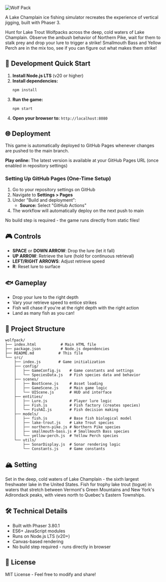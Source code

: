 ![Wolf Pack ](https://github.com/dirtybirdnj/wolfpack/blob/main/samples/snes-wolfpack.jpg?raw=true)

A Lake Champlain ice fishing simulator recreates the experience of vertical jigging, built with Phaser 3. 

Hunt for Lake Trout Wolfpacks across the deep, cold waters of Lake Champlain.
Observe the ambush behavior of Northern Pike, wait for them to stalk prey and drop your lure to trigger a strike!
Smallmouth Bass and Yellow Perch are in the mix too, see if you can figure out what makes them strike!

## 🚀 Development Quick Start

1. **Install Node.js LTS** (v20 or higher)
2. **Install dependencies:**
   ```bash
   npm install
   ```
3. **Run the game:**
   ```bash
   npm start
   ```
4. **Open your browser to:** `http://localhost:8080`

## 🌐 Deployment

This game is automatically deployed to GitHub Pages whenever changes are pushed to the main branch.

**Play online:** The latest version is available at your GitHub Pages URL (once enabled in repository settings)

### Setting Up GitHub Pages (One-Time Setup)

1. Go to your repository settings on GitHub
2. Navigate to **Settings > Pages**
3. Under "Build and deployment":
   - **Source:** Select "GitHub Actions"
4. The workflow will automatically deploy on the next push to main

No build step is required - the game runs directly from static files!

## 🎮 Controls

- **SPACE** or **DOWN ARROW**: Drop the lure (let it fall)
- **UP ARROW**: Retrieve the lure (hold for continuous retrieval)
- **LEFT/RIGHT ARROWS**: Adjust retrieve speed
- **R**: Reset lure to surface

## 🐟 Gameplay

- Drop your lure to the right depth
- Vary your retrieve speed to entice strikes
- Fish will chase if you're at the right depth with the right action
- Land as many fish as you can!

## 📁 Project Structure

```
wolfpack/
├── index.html           # Main HTML file
├── package.json         # Node.js dependencies
├── README.md           # This file
└── src/
    ├── index.js        # Game initialization
    ├── config/
    │   ├── GameConfig.js    # Game constants and settings
    │   └── SpeciesData.js   # Fish species data and behavior
    ├── scenes/
    │   ├── BootScene.js     # Asset loading
    │   ├── GameScene.js     # Main game logic
    │   └── UIScene.js       # HUD and interface
    ├── entities/
    │   ├── Lure.js          # Player lure logic
    │   ├── Fish.js          # Fish factory (creates species)
    │   └── FishAI.js        # Fish decision making
    ├── models/
    │   ├── fish.js          # Base fish biological model
    │   ├── lake-trout.js    # Lake Trout species
    │   ├── northern-pike.js # Northern Pike species
    │   ├── smallmouth-bass.js # Smallmouth Bass species
    │   └── yellow-perch.js  # Yellow Perch species
    └── utils/
        ├── SonarDisplay.js  # Sonar rendering logic
        └── Constants.js     # Game constants
```

## 🏔️ Setting

Set in the deep, cold waters of Lake Champlain - the sixth largest freshwater lake in the United States. Fish for trophy lake trout (togue) in waters that stretch between Vermont's Green Mountains and New York's Adirondack peaks, with views north to Quebec's Eastern Townships.

## 🛠️ Technical Details

- Built with Phaser 3.80.1
- ES6+ JavaScript modules
- Runs on Node.js LTS (v20+)
- Canvas-based rendering
- No build step required - runs directly in browser

## 📝 License

MIT License - Feel free to modify and share!
